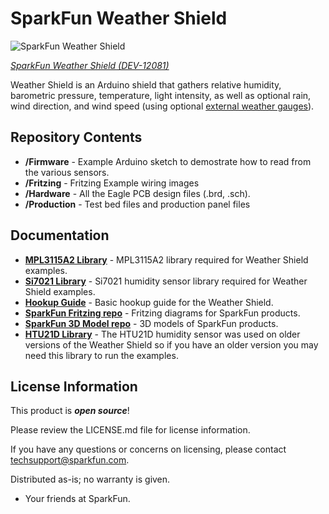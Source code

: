 SparkFun Weather Shield
========================

![SparkFun Weather Shield](https://dlnmh9ip6v2uc.cloudfront.net/images/products/1/2/0/8/1/12081-06.jpg)  

[*SparkFun Weather Shield (DEV-12081)*](https://www.sparkfun.com/products/12081)

Weather Shield is an Arduino shield that gathers relative humidity, barometric pressure, temperature, light intensity, as well as optional rain, wind direction, and wind speed (using optional [external weather gauges](https://www.sparkfun.com/products/8942)).

Repository Contents
------------------

* **/Firmware** - Example Arduino sketch to demostrate how to read from the various sensors.
* **/Fritzing** - Fritzing Example wiring images
* **/Hardware** - All the Eagle PCB design files (.brd, .sch).
* **/Production** - Test bed files and production panel files

Documentation
--------------
* **[MPL3115A2 Library](https://github.com/sparkfun/SparkFun_MPL3115A2_Breakout_Arduino_Library)** - MPL3115A2 library required for Weather Shield examples. 
* **[Si7021 Library](https://github.com/sparkfun/SparkFun_Si701_Breakout_Arduino_Library)** - Si7021 humidity sensor library required for Weather Shield examples. 
* **[Hookup Guide](https://learn.sparkfun.com/tutorials/weather-shield-hookup-guide)** - Basic hookup guide for the Weather Shield.
* **[SparkFun Fritzing repo](https://github.com/sparkfun/Fritzing_Parts)** - Fritzing diagrams for SparkFun products.
* **[SparkFun 3D Model repo](https://github.com/sparkfun/3D_Models)** - 3D models of SparkFun products. 
* **[HTU21D Library](https://github.com/sparkfun/SparkFun_HTU21D_Breakout_Arduino_Library)** - The HTU21D humidity sensor was used on older versions of the Weather Shield so if you have an older version you may need this library to run the examples.

License Information
-------------------

This product is _**open source**_! 

Please review the LICENSE.md file for license information. 

If you have any questions or concerns on licensing, please contact techsupport@sparkfun.com.

Distributed as-is; no warranty is given.

- Your friends at SparkFun.